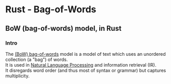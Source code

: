 # Rust - Bag-of-Words

## BoW (bag-of-words) model, in Rust

### Intro

The [(BoW) bag-of-words](https://en.wikipedia.org/wiki/Bag-of-words_model) model is a model of text which uses an unordered collection (a "bag") of words.  
It is used in [Natural Language Processing](https://en.wikipedia.org/wiki/Natural_language_processing) and information retrieval (IR).  
It disregards word order (and thus most of syntax or grammar) but captures multiplicity.
